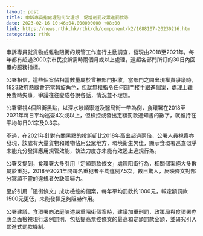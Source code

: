 ```yaml
---
layout: post
title: 申訴專員指處理阻街欠理想　促增刑罰及累進罰款等
date: 2023-02-16 10:46:04.000000000 +08:00
link: https://news.rthk.hk/rthk/ch/component/k2/1688107-20230216.htm
categories: rthk
---
```


申訴專員就貨物或雜物阻街的規管工作進行主動調查，發現由2018至2021年，每年都有超過2000宗市民投訴需時兩個月或以上處理，遠超各部門所訂的30日內回覆的服務指標。

公署相信，這些個案佔相當數量屬於曾被部門拒收，當部門之間出現權責爭議時，1823政府熱線會充當斡旋角色，但就無權指令任何部門接手跟進個案，處理上難免費時失事，爭議往往變成各說各話，情況並不理想。

公署審視4個阻街黑點，以深水埗順寧道及醫局街一帶為例，食環署在2018至2021年每日平均巡查4次或以上，但檢控或發出定額罰款通知書的數字，就維持在平均每日0.1宗及0.3宗。

不過，在2021年針對有關黑點的投訴卻比2018年高出超過兩倍，公署人員視察亦發現，該處有大量貨物和雜物佔用公眾地方，環境衞生欠佳，顯示食環署巡查似乎未能充分發揮應用規管效能，執法力度亦未能有效遏止違規行為。

公署又提到，食環署大多引用「定額罰款條文」處理阻街行為，相關個案絕大多數屬於重犯，2018至2021年間每名重犯者平均違例7.5次，數目驚人，反映條文對部分冥頑不靈的違規者欠缺阻嚇力。

至於引用「阻街條文」成功檢控的個案，每年平均罰款約1000元，較定額罰款1500元更低，未能發揮足夠阻嚇作用。

公署建議，食環署向法庭陳述嚴重阻街個案時，建議加重刑罰，政策局與食環署亦應全面檢視現行法例罰則，包括提高票控條文的最高和定額罰款金額，並研究引入累進式罰款機制。
